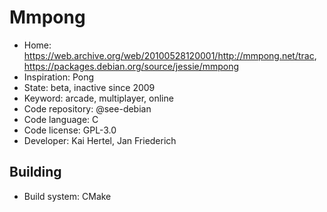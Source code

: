 # Mmpong

- Home: https://web.archive.org/web/20100528120001/http://mmpong.net/trac, https://packages.debian.org/source/jessie/mmpong
- Inspiration: Pong
- State: beta, inactive since 2009
- Keyword: arcade, multiplayer, online
- Code repository: @see-debian
- Code language: C
- Code license: GPL-3.0
- Developer: Kai Hertel, Jan Friederich

## Building

- Build system: CMake
